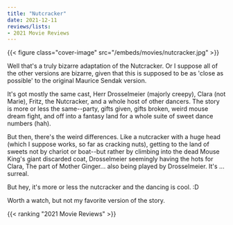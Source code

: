 ```yaml
---
title: "Nutcracker"
date: 2021-12-11
reviews/lists:
- 2021 Movie Reviews
---
```

{{< figure class="cover-image" src="/embeds/movies/nutcracker.jpg" >}}

Well that's a truly bizarre adaptation of the Nutcracker. Or I suppose all of the other versions are bizarre, given that this is supposed to be as 'close as possible' to the original Maurice Sendak version. 

<!--more-->

It's got mostly the same cast, Herr Drosselmeier (majorly creepy), Clara (not Marie), Fritz, the Nutcracker, and a whole host of other dancers. The story is more or less the same--party, gifts given, gifts broken, weird mouse dream fight, and off into a fantasy land for a whole suite of sweet dance numbers (hah). 

But then, there's the weird differences. Like a nutcracker with a huge head (which I suppose works, so far as cracking nuts), getting to the land of sweets not by chariot or boat--but rather by climbing into the dead Mouse King's giant discarded coat, Drosselmeier seemingly having the hots for Clara, The part of Mother Ginger... also being played by Drosselmeier. It's ... surreal. 

But hey, it's more or less the nutcracker and the dancing is cool. :D

Worth a watch, but not my favorite version of the story. 

{{< ranking "2021 Movie Reviews" >}}